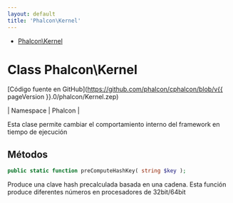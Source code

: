 ```yaml
---
layout: default
title: 'Phalcon\Kernel'
---
```


* [Phalcon\Kernel](#kernel)

<h1 id="kernel">Class Phalcon\Kernel</h1>

[Código fuente en GitHub](https://github.com/phalcon/cphalcon/blob/v{{ pageVersion }}.0/phalcon/Kernel.zep)

| Namespace | Phalcon |

Esta clase permite cambiar el comportamiento interno del framework en tiempo de ejecución


## Métodos

```php
public static function preComputeHashKey( string $key );
```
Produce una clave hash precalculada basada en una cadena. Esta función produce diferentes números en procesadores de 32bit/64bit
